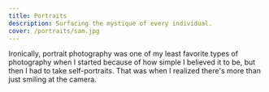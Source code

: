 ```yaml
---
title: Portraits
description: Surfacing the mystique of every individual.
cover: /portraits/sam.jpg
---
```


Ironically, portrait photography was one of my least favorite types of photography when I started because of how simple I believed it to be, but then I had to take self-portraits. That was when I realized there's more than just smiling at the camera.

